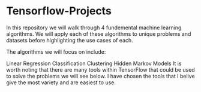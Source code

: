 # Tensorflow-Projects
In this repository we will walk through 4 fundemental machine learning algorithms. We will apply each of these algorithms to unique problems and datasets before highlighting the use cases of each.

The algorithms we will focus on include:

Linear Regression
Classification
Clustering
Hidden Markov Models
It is worth noting that there are many tools within TensorFlow that could be used to solve the problems we will see below. I have chosen the tools that I belive give the most variety and are easiest to use.
